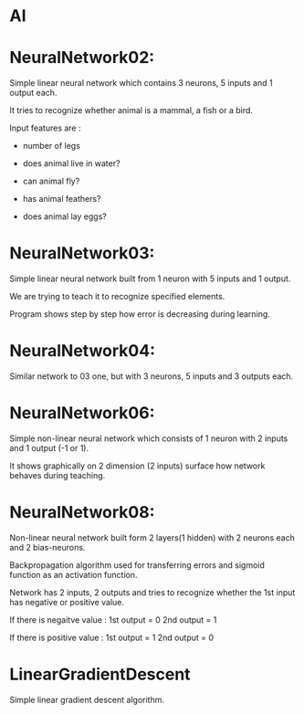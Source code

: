 # AI

# NeuralNetwork02: 

Simple linear neural network which contains 3 neurons, 5 inputs and 1 output each.

It tries to recognize whether animal is a mammal, a fish or a bird.

Input features are : 

- number of legs

- does animal live in water?

- can animal fly?

- has animal feathers?

- does animal lay eggs?

# NeuralNetwork03:

Simple linear neural network built from 1 neuron with 5 inputs and 1 output.

We are trying to teach it to recognize specified elements.

Program shows step by step how error is decreasing during learning.

# NeuralNetwork04:

Similar network to 03 one, but with 3 neurons, 5 inputs and 3 outputs each.

# NeuralNetwork06:

Simple non-linear neural network which consists of 1 neuron with 2 inputs and 1 output (-1 or 1).

It shows graphically on 2 dimension (2 inputs) surface how network behaves during teaching.

# NeuralNetwork08:

Non-linear neural network built form 2 layers(1 hidden) with 2 neurons each and 2 bias-neurons.

Backpropagation algorithm used for transferring errors and sigmoid function as an activation function.

Network has 2 inputs, 2 outputs and tries to recognize whether the 1st input has negative or positive value. 

If there is negaitve value : 1st output = 0     2nd output = 1

If there is positive value : 1st output = 1     2nd output = 0

# LinearGradientDescent

Simple linear gradient descent algorithm.


